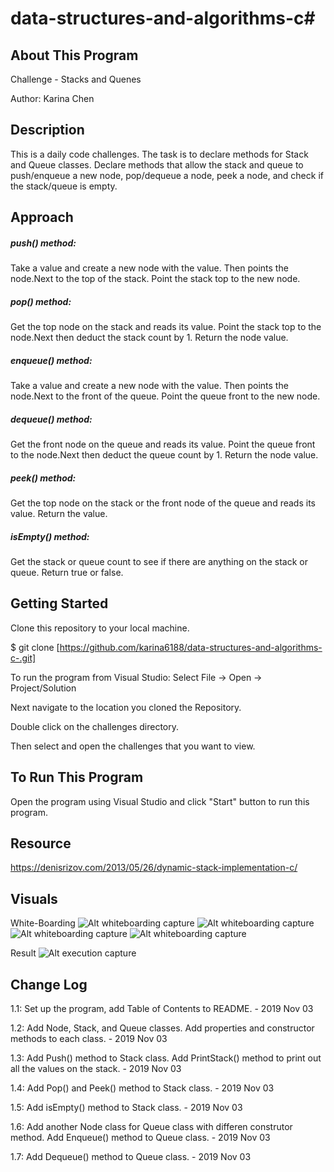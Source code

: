 # data-structures-and-algorithms-c#

## About This Program
Challenge - Stacks and Quenes

Author: Karina Chen

## Description
This is a daily code challenges. The task is to declare methods for Stack and Queue classes.
Declare methods that allow the stack and queue to push/enqueue a new node, pop/dequeue a node, peek a node, and check if the stack/queue is empty.

## Approach

##### push() method:
Take a value and create a new node with the value. Then points the node.Next to the top of the stack. Point the stack top to the new node.

##### pop() method: 
Get the top node on the stack and reads its value. Point the stack top to the node.Next then deduct the stack count by 1. Return the node value.

##### enqueue() method:
Take a value and create a new node with the value. Then points the node.Next to the front of the queue. Point the queue front to the new node.

##### dequeue() method: 
Get the front node on the queue and reads its value. Point the queue front to the node.Next then deduct the queue count by 1. Return the node value.

##### peek() method:
Get the top node on the stack or the front node of the queue and reads its value. Return the value. 

##### isEmpty() method: 
Get the stack or queue count to see if there are anything on the stack or queue. Return true or false.

## Getting Started
Clone this repository to your local machine.

$ git clone [https://github.com/karina6188/data-structures-and-algorithms-c-.git]

To run the program from Visual Studio:
Select File -> Open -> Project/Solution

Next navigate to the location you cloned the Repository.

Double click on the challenges directory.

Then select and open the challenges that you want to view.

## To Run This Program
Open the program using Visual Studio and click "Start" button to run this program.

## Resource
https://denisrizov.com/2013/05/26/dynamic-stack-implementation-c/

## Visuals

White-Boarding
![Alt whiteboarding capture](/Assets/code10_1.jpg)
![Alt whiteboarding capture](/Assets/code10_2.jpg)
![Alt whiteboarding capture](/Assets/code10_3.jpg)
![Alt whiteboarding capture](/Assets/code10_4.jpg)

Result
![Alt execution capture](/Assets/code10_5.JPG)

## Change Log

1.1: Set up the program, add Table of Contents to README. - 2019 Nov 03

1.2: Add Node, Stack, and Queue classes. Add properties and constructor methods to each class. - 2019 Nov 03

1.3: Add Push() method to Stack class. Add PrintStack() method to print out all the values on the stack. - 2019 Nov 03

1.4: Add Pop() and Peek() method to Stack class. - 2019 Nov 03

1.5: Add isEmpty() method to Stack class. - 2019 Nov 03

1.6: Add another Node class for Queue class with differen construtor method. Add Enqueue() method to Queue class. - 2019 Nov 03

1.7: Add Dequeue() method to Queue class. - 2019 Nov 03

